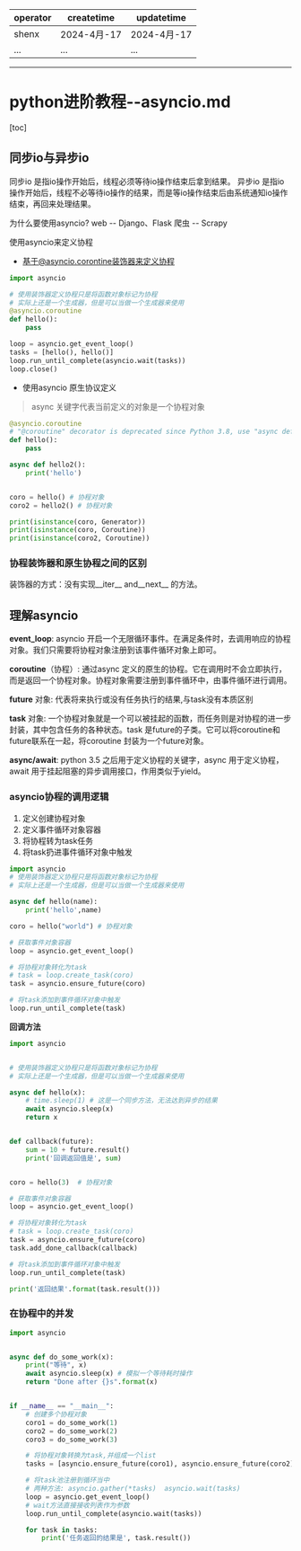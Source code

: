 | operator | createtime | updatetime |
| ---- | ---- | ---- |
| shenx | 2024-4月-17 | 2024-4月-17  |
| ... | ... | ... |
---
# python进阶教程--asyncio.md

[toc]

## 同步io与异步io
同步io 是指io操作开始后，线程必须等待io操作结束后拿到结果。
异步io 是指io操作开始后，线程不必等待io操作的结果，而是等io操作结束后由系统通知io操作结束，再回来处理结果。

为什么要使用asyncio?
web -- Django、Flask
爬虫 -- Scrapy

使用asyncio来定义协程  
* 基于@asyncio.corontine装饰器来定义协程
```python
import asyncio

# 使用装饰器定义协程只是将函数对象标记为协程
# 实际上还是一个生成器，但是可以当做一个生成器来使用
@asyncio.coroutine
def hello():
    pass

loop = asyncio.get_event_loop()
tasks = [hello(), hello()]
loop.run_until_complete(asyncio.wait(tasks))
loop.close()
```

* 使用asyncio 原生协议定义  

> async 关键字代表当前定义的对象是一个协程对象
```python
@asyncio.coroutine
# "@coroutine" decorator is deprecated since Python 3.8, use "async def" instead
def hello():
    pass

async def hello2():
    print('hello')


coro = hello() # 协程对象
coro2 = hello2() # 协程对象

print(isinstance(coro, Generator))
print(isinstance(coro, Coroutine))
print(isinstance(coro2, Coroutine))
```

### 协程装饰器和原生协程之间的区别

装饰器的方式：没有实现__iter__ and__next__ 的方法。

## 理解asyncio 

**event_loop**: 
    asyncio 开启一个无限循环事件。在满足条件时，去调用响应的协程对象。我们只需要将协程对象注册到该事件循环对象上即可。

**coroutine**（协程）: 
    通过async 定义的原生的协程。它在调用时不会立即执行，而是返回一个协程对象。协程对象需要注册到事件循环中，由事件循环进行调用。

**future** 对象: 
    代表将来执行或没有任务执行的结果,与task没有本质区别

**task** 对象: 
    一个协程对象就是一个可以被挂起的函数，而任务则是对协程的进一步封装，其中包含任务的各种状态。task 是future的子类。它可以将coroutine和future联系在一起，将coroutine 封装为一个future对象。

**async/await**: 
    python 3.5 之后用于定义协程的关键字，async 用于定义协程，await 用于挂起阻塞的异步调用接口，作用类似于yield。


### asyncio协程的调用逻辑

1. 定义创建协程对象
2. 定义事件循环对象容器
3. 将协程转为task任务
4. 将task扔进事件循环对象中触发

```python
import asyncio
# 使用装饰器定义协程只是将函数对象标记为协程
# 实际上还是一个生成器，但是可以当做一个生成器来使用

async def hello(name):
    print('hello',name)

coro = hello("world") # 协程对象

# 获取事件对象容器
loop = asyncio.get_event_loop()

# 将协程对象转化为task
# task = loop.create_task(coro)
task = asyncio.ensure_future(coro)

# 将task添加到事件循环对象中触发
loop.run_until_complete(task)
```

**回调方法**  

```python
import asyncio


# 使用装饰器定义协程只是将函数对象标记为协程
# 实际上还是一个生成器，但是可以当做一个生成器来使用

async def hello(x):
    # time.sleep(1) # 这是一个同步方法，无法达到异步的结果
    await asyncio.sleep(x)
    return x


def callback(future):
    sum = 10 + future.result()
    print('回调返回值是', sum)


coro = hello(3)  # 协程对象

# 获取事件对象容器
loop = asyncio.get_event_loop()

# 将协程对象转化为task
# task = loop.create_task(coro)
task = asyncio.ensure_future(coro)
task.add_done_callback(callback)

# 将task添加到事件循环对象中触发
loop.run_until_complete(task)

print('返回结果'.format(task.result()))

```

### 在协程中的并发

```python 
import asyncio


async def do_some_work(x):
    print("等待", x)
    await asyncio.sleep(x) # 模拟一个等待耗时操作
    return "Done after {}s".format(x)


if __name__ == "__main__":
    # 创建多个协程对象
    coro1 = do_some_work(1)
    coro2 = do_some_work(2)
    coro3 = do_some_work(3)

    # 将协程对象转换为task,并组成一个list
    tasks = [asyncio.ensure_future(coro1), asyncio.ensure_future(coro2), asyncio.ensure_future(coro3)]

    # 将task池注册到循环当中
    # 两种方法: asyncio.gather(*tasks)  asyncio.wait(tasks)
    loop = asyncio.get_event_loop()
    # wait方法直接接收列表作为参数
    loop.run_until_complete(asyncio.wait(tasks))

    for task in tasks:
        print('任务返回的结果是', task.result())
```